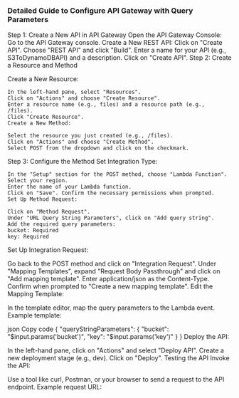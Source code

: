 ### Detailed Guide to Configure API Gateway with Query Parameters


Step 1: Create a New API in API Gateway
    Open the API Gateway Console: Go to the API Gateway console.
Create a New REST API:
    Click on "Create API".
Choose "REST API" and click "Build".
    Enter a name for your API (e.g., S3ToDynamoDBAPI) and a description.
Click on "Create API".
Step 2: Create a Resource and Method

Create a New Resource:

    In the left-hand pane, select "Resources".
    Click on "Actions" and choose "Create Resource".
    Enter a resource name (e.g., files) and a resource path (e.g., /files).
    Click "Create Resource".
    Create a New Method:

    Select the resource you just created (e.g., /files).
    Click on "Actions" and choose "Create Method".
    Select POST from the dropdown and click on the checkmark.
Step 3: Configure the Method
    Set Integration Type:

    In the "Setup" section for the POST method, choose "Lambda Function".
    Select your region.
    Enter the name of your Lambda function.
    Click on "Save". Confirm the necessary permissions when prompted.
    Set Up Method Request:

    Click on "Method Request".
    Under "URL Query String Parameters", click on "Add query string".
    Add the required query parameters:
    bucket: Required
    key: Required
Set Up Integration Request:

Go back to the POST method and click on "Integration Request".
Under "Mapping Templates", expand "Request Body Passthrough" and click on "Add mapping template".
Enter application/json as the Content-Type.
Confirm when prompted to "Create a new mapping template".
Edit the Mapping Template:

In the template editor, map the query parameters to the Lambda event. Example template:

json
Copy code
{
  "queryStringParameters": {
    "bucket": "$input.params('bucket')",
    "key": "$input.params('key')"
  }
}
Deploy the API:

In the left-hand pane, click on "Actions" and select "Deploy API".
Create a new deployment stage (e.g., dev).
Click on "Deploy".
Testing the API
Invoke the API:

Use a tool like curl, Postman, or your browser to send a request to the API endpoint.
Example request URL:

